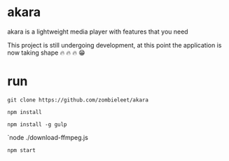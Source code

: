 # akara
akara is a lightweight media player with features that you need

This project is still undergoing development, at this point the application is now taking shape :fire: :fire: :fire: :grin:

# run

`git clone https://github.com/zombieleet/akara`

`npm install`

`npm install -g gulp`

`node ./download-ffmpeg.js


`npm start`
